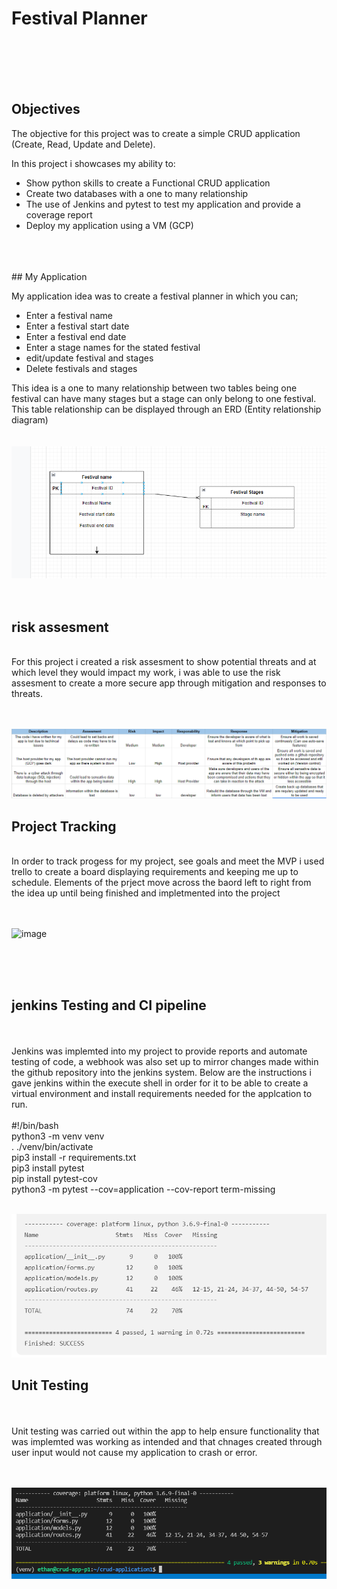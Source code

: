# Festival Planner

<br>
<br>
<br>
<br>

## Objectives

The objective for this project was to create a simple CRUD application (Create, Read, Update and Delete).

In this project i showcases my ability to:

- Show python skills to create a Functional CRUD application
- Create two databases with a one to many relationship
 - The use of Jenkins and pytest to test my application and provide a coverage report
 - Deploy my application using a VM (GCP)
<br>
<br>
<br>
## My Application

My application idea was to create a festival planner in which you can; 

- Enter a festival name
- Enter a festival start date
- Enter a festival end date
- Enter a stage names for the stated festival
- edit/update festival and stages
- Delete festivals and stages

This idea is a one to many relationship between two tables being one festival can have many stages but a stage can only belong to one festival. This table relationship can be displayed through an ERD (Entity relationship diagram)
<br>
<br>
<br>
![screenshot](Capture%20ERD.PNG)
<br>
<br>
<br>
## risk assesment
<br>
For this project i created a risk assesment to show potential threats and at which level they would impact my work, i was able to use the risk assesment to create a more secure app through mitigation and responses to threats.
<br>
<br>
<br>

![screenshot](Risk%20assesment%202.PNG)

## Project Tracking
<br>
In order to track progess for my project, see goals and meet the MVP i used trello to create a board displaying requirements and keeping me up to schedule. Elements of the prject move across the baord left to right from the idea up until being finished and impletmented into the project
<br>
<br>
<br>

![image](https://user-images.githubusercontent.com/101715806/163796114-41870b38-aed0-4f74-b49c-4b9a40c4c389.png)

<br>
<br>
<br>

## jenkins Testing and CI pipeline
<br>
<br>
Jenkins was implemted into my project to provide reports and automate testing of code, a webhook was also set up to mirror changes made within the github repository into the jenkins system. Below are the instructions i gave jenkins within the execute shell in order for it to be able to create a virtual environment and install requirements needed for the applcation to run.
<br>
<br>
#!/bin/bash<br>
python3 -m venv venv<br>
. ./venv/bin/activate<br>
pip3 install -r requirements.txt<br>
pip3 install pytest<br>
pip install pytest-cov<br>
python3 -m pytest --cov=application --cov-report term-missing
<br>
<br>

![image](https://github.com/EthanWright98/crud-application1/blob/main/Capture1%20jenkins%20test.PNG)

## Unit Testing
<br>
<br>
Unit testing was carried out within the app to help ensure functionality that was implemted was working as intended and that chnages created through user input would not cause my application to crash or error.
<br>
<br>
<br>

![image](https://github.com/EthanWright98/crud-application1/blob/main/Capture3.PNG)

